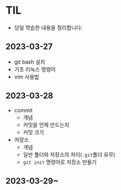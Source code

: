 # TIL
- 당일 학습한 내용을 정리합니다.
## 2023-03-27
- git bash 설치
- 기초 리눅스 명령어
- vim 사용법

## 2023-03-28
- commit 
    - 개념
    - 커밋을 언제 만드는지
    - 커밋 크기
- 저장소
    - 개념
    - 일반 폴더와 저장소의 차이(`.git`폴더 유무)
    - `git init` 명령어로 저장소 만들기

## 2023-03-29~